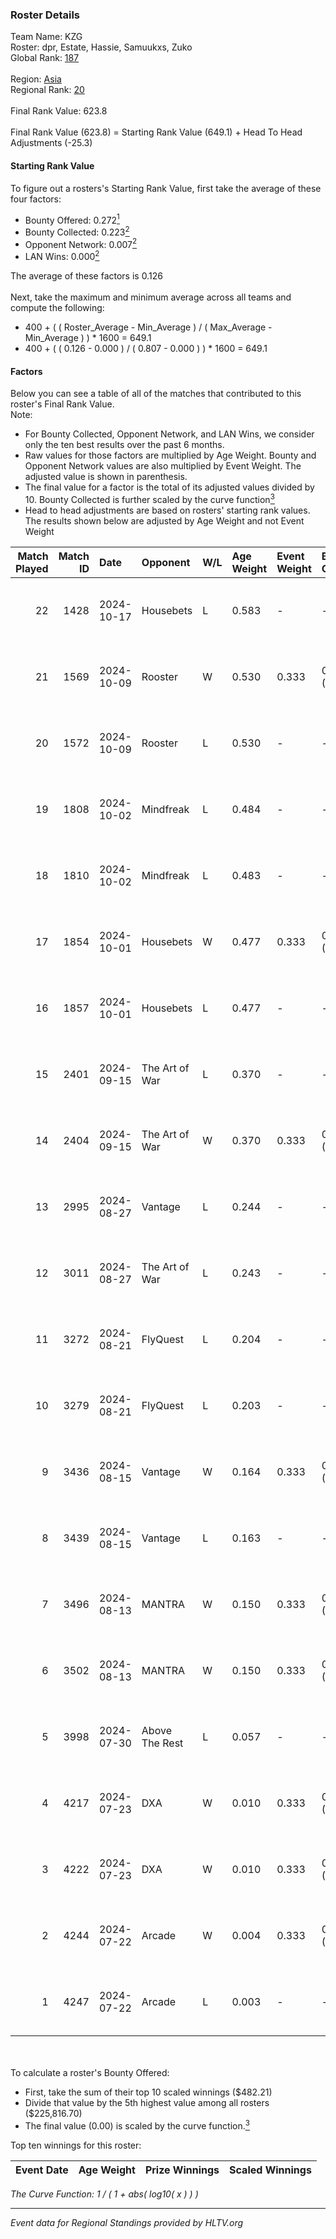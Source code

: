 ### Roster Details<br />
Team Name: KZG<br />
Roster: dpr, Estate, Hassie, Samuukxs, Zuko<br />
Global Rank: [187](../../standings_global_2025_01_17.md)<br />
<br />
Region: [Asia]( ../../standings_asia_2025_01_17.md)<br />
Regional Rank: [20]( ../../standings_asia_2025_01_17.md)<br />
<br />
Final Rank Value:  623.8<br />
<br />
Final Rank Value (623.8) = Starting Rank Value (649.1) + Head To Head Adjustments (-25.3)<br />

#### Starting Rank Value<br />
To figure out a rosters's Starting Rank Value, first take the average of these four factors:<br />
- Bounty Offered: 0.272[<sup>1</sup>](#table2)
- Bounty Collected: 0.223[<sup>2</sup>](#table1)
- Opponent Network: 0.007[<sup>2</sup>](#table1)
- LAN Wins: 0.000[<sup>2</sup>](#table1)

The average of these factors is 0.126<br />
<br />
Next, take the maximum and minimum average across all teams and compute the following:<br />
- 400 + ( ( Roster_Average - Min_Average ) / ( Max_Average - Min_Average ) ) * 1600 = 649.1
- 400 + ( ( 0.126 - 0.000 ) / ( 0.807 - 0.000 ) ) * 1600 = 649.1


#### Factors<br />
Below you can see a table of all of the matches that contributed to this roster's Final Rank Value.<br />
Note:<br />

- For Bounty Collected, Opponent Network, and LAN Wins, we consider only the ten best results over the past 6 months.
- Raw values for those factors are multiplied by Age Weight. Bounty and Opponent Network values are also multiplied by Event Weight. The adjusted value is shown in parenthesis.
- The final value for a factor is the total of its adjusted values divided by 10. Bounty Collected is further scaled by the curve function[<sup>3</sup>](#curveFunction)
- Head to head adjustments are based on rosters' starting rank values. The results shown below are adjusted by Age Weight and not Event Weight
<span id="table1"></span><br />


| Match Played | Match ID | Date       | Opponent       | W/L | Age Weight | Event Weight | Bounty Collected | Opponent Network | LAN Wins  | H2H Adj. | Roster                                     |
| -: | -: | :- | :- | :- | :- | :- | :- | :- | :- | -: | :- |
|           22 |     1428 | 2024-10-17 | Housebets      | L   | 0.583      | -            | -                | -                | -         |    -9.31 | dpr, Estate, Hassie, Samuukxs, Zuko        |
|           21 |     1569 | 2024-10-09 | Rooster        | W   | 0.530      | 0.333        | 0.013 (0.002)    | 0.129 (0.023)    | 0 (0.000) |    10.10 | dpr, Estate, Hassie, Samuukxs, Zuko        |
|           20 |     1572 | 2024-10-09 | Rooster        | L   | 0.530      | -            | -                | -                | -         |    -6.70 | dpr, Estate, Hassie, Samuukxs, Zuko        |
|           19 |     1808 | 2024-10-02 | Mindfreak      | L   | 0.484      | -            | -                | -                | -         |    -5.85 | dpr, Estate, Hassie, Samuukxs, Zuko        |
|           18 |     1810 | 2024-10-02 | Mindfreak      | L   | 0.483      | -            | -                | -                | -         |    -6.09 | dpr, Estate, Hassie, Samuukxs, Zuko        |
|           17 |     1854 | 2024-10-01 | Housebets      | W   | 0.477      | 0.333        | 0.004 (0.001)    | 0.078 (0.012)    | 0 (0.000) |     7.64 | dpr, Estate, Hassie, Samuukxs, Zuko        |
|           16 |     1857 | 2024-10-01 | Housebets      | L   | 0.477      | -            | -                | -                | -         |    -7.55 | dpr, Estate, Hassie, Samuukxs, Zuko        |
|           15 |     2401 | 2024-09-15 | The Art of War | L   | 0.370      | -            | -                | -                | -         |    -5.68 | dpr, Estate, Hassie, Mingovi, Samuukxs     |
|           14 |     2404 | 2024-09-15 | The Art of War | W   | 0.370      | 0.333        | 0.003 (0.000)    | 0.198 (0.024)    | 0 (0.000) |     6.12 | dpr, Estate, Hassie, Mingovi, Samuukxs     |
|           13 |     2995 | 2024-08-27 | Vantage        | L   | 0.244      | -            | -                | -                | -         |    -5.33 | dpr, Estate, Hassie, Mingovi, Samuukxs     |
|           12 |     3011 | 2024-08-27 | The Art of War | L   | 0.243      | -            | -                | -                | -         |    -3.71 | dpr, Estate, Hassie, Mingovi, Samuukxs     |
|           11 |     3272 | 2024-08-21 | FlyQuest       | L   | 0.204      | -            | -                | -                | -         |    -0.16 | dpr, Estate, Hassie, Mingovi, Samuukxs     |
|           10 |     3279 | 2024-08-21 | FlyQuest       | L   | 0.203      | -            | -                | -                | -         |    -0.16 | dpr, Estate, Hassie, Mingovi, Samuukxs     |
|            9 |     3436 | 2024-08-15 | Vantage        | W   | 0.164      | 0.333        | 0.000 (0.000)    | 0.053 (0.003)    | 0 (0.000) |     1.57 | dpr, Estate, Hassie, Mingovi, Samuukxs     |
|            8 |     3439 | 2024-08-15 | Vantage        | L   | 0.163      | -            | -                | -                | -         |    -3.62 | dpr, Estate, Hassie, Mingovi, Samuukxs     |
|            7 |     3496 | 2024-08-13 | MANTRA         | W   | 0.150      | 0.333        | 0.001 (0.000)    | 0.058 (0.003)    | 0 (0.000) |     2.22 | dpr, Estate, Hassie, Mingovi, Samuukxs     |
|            6 |     3502 | 2024-08-13 | MANTRA         | W   | 0.150      | 0.333        | 0.001 (0.000)    | 0.058 (0.003)    | 0 (0.000) |     2.24 | dpr, Estate, Hassie, Mingovi, Samuukxs     |
|            5 |     3998 | 2024-07-30 | Above The Rest | L   | 0.057      | -            | -                | -                | -         |    -1.30 | Estate, Hassie, JiNxZiE, Mingovi, Samuukxs |
|            4 |     4217 | 2024-07-23 | DXA            | W   | 0.010      | 0.333        | 0.001 (0.000)    | 0.090 (0.000)    | 0 (0.000) |     0.15 | Estate, Hassie, JiNxZiE, Mingovi, Samuukxs |
|            3 |     4222 | 2024-07-23 | DXA            | W   | 0.010      | 0.333        | 0.001 (0.000)    | 0.090 (0.000)    | 0 (0.000) |     0.15 | Estate, Hassie, JiNxZiE, Mingovi, Samuukxs |
|            2 |     4244 | 2024-07-22 | Arcade         | W   | 0.004      | 0.333        | 0.001 (0.000)    | 0.081 (0.000)    | 0 (0.000) |     0.05 | Estate, Hassie, JiNxZiE, Mingovi, Samuukxs |
|            1 |     4247 | 2024-07-22 | Arcade         | L   | 0.003      | -            | -                | -                | -         |    -0.06 | Estate, Hassie, JiNxZiE, Mingovi, Samuukxs |

<br />
<span id="table2"></span><br />
To calculate a roster's Bounty Offered:<br />

- First, take the sum of their top 10 scaled winnings ($482.21)
- Divide that value by the 5th highest value among all rosters ($225,816.70)
- The final value (0.00) is scaled by the curve function.[<sup>3</sup>](#curveFunction)

Top ten winnings for this roster:<br />

| Event Date | Age Weight | Prize Winnings | Scaled Winnings |
| :- | -: | :- | :- |


<span id="curveFunction"></span>_The Curve Function: 1 / ( 1 + abs( log10( x ) ) )_<br />

---
_Event data for Regional Standings provided by HLTV.org_<br />
